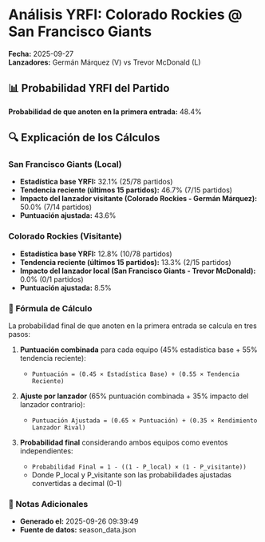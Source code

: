 # Análisis YRFI: Colorado Rockies @ San Francisco Giants

**Fecha:** 2025-09-27  
**Lanzadores:** Germán Márquez (V) vs Trevor McDonald (L)

## 📊 Probabilidad YRFI del Partido

**Probabilidad de que anoten en la primera entrada:** 48.4%

## 🔍 Explicación de los Cálculos

### San Francisco Giants (Local)
- **Estadística base YRFI:** 32.1% (25/78 partidos)
- **Tendencia reciente (últimos 15 partidos):** 46.7% (7/15 partidos)
- **Impacto del lanzador visitante (Colorado Rockies - Germán Márquez):** 50.0% (7/14 partidos)
- **Puntuación ajustada:** 43.6%

### Colorado Rockies (Visitante)
- **Estadística base YRFI:** 12.8% (10/78 partidos)
- **Tendencia reciente (últimos 15 partidos):** 13.3% (2/15 partidos)
- **Impacto del lanzador local (San Francisco Giants - Trevor McDonald):** 0.0% (0/1 partidos)
- **Puntuación ajustada:** 8.5%

### 📝 Fórmula de Cálculo

La probabilidad final de que anoten en la primera entrada se calcula en tres pasos:

1. **Puntuación combinada** para cada equipo (45% estadística base + 55% tendencia reciente):
   - `Puntuación = (0.45 × Estadística Base) + (0.55 × Tendencia Reciente)`

2. **Ajuste por lanzador** (65% puntuación combinada + 35% impacto del lanzador contrario):
   - `Puntuación Ajustada = (0.65 × Puntuación) + (0.35 × Rendimiento Lanzador Rival)`

3. **Probabilidad final** considerando ambos equipos como eventos independientes:
   - `Probabilidad Final = 1 - ((1 - P_local) × (1 - P_visitante))`
   - Donde P_local y P_visitante son las probabilidades ajustadas convertidas a decimal (0-1)

### 📌 Notas Adicionales

- **Generado el:** 2025-09-26 09:39:49
- **Fuente de datos:** season_data.json
